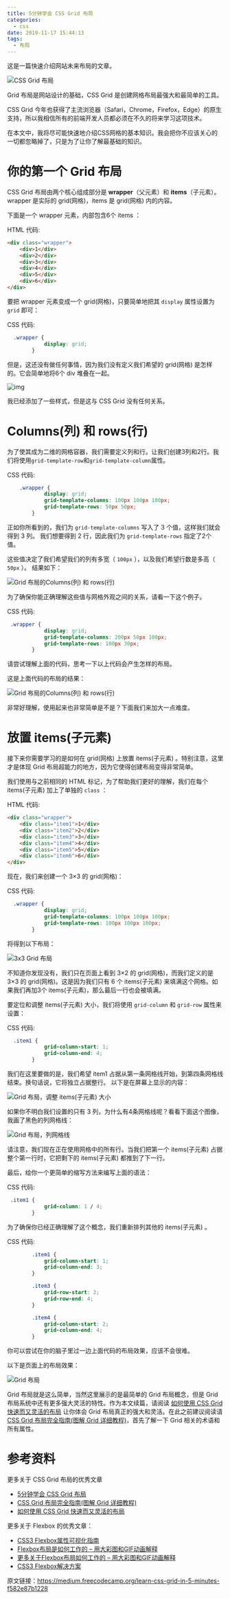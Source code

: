```yaml
---
title: 5分钟学会 CSS Grid 布局
categories:
  - css
date: 2019-11-17 15:44:13
tags:
  - 布局
---
```


这是一篇快速介绍网站未来布局的文章。

![CSS Grid 布局](https://www.html.cn/newimg88/2017/12/1_Oc88rInEcNuY-xCN3e1iPQ.png)

Grid 布局是网站设计的基础，CSS Grid 是创建网格布局最强大和最简单的工具。

CSS Grid 今年也获得了主流浏览器（Safari，Chrome，Firefox，Edge）的原生支持，所以我相信所有的前端开发人员都必须在不久的将来学习这项技术。

在本文中，我将尽可能快速地介绍CSS网格的基本知识。我会把你不应该关心的一切都忽略掉了，只是为了让你了解最基础的知识。

# 你的第一个 Grid 布局

CSS Grid 布局由两个核心组成部分是 **wrapper**（父元素）和 **items**（子元素）。 wrapper 是实际的 grid(网格)，items 是 grid(网格) 内的内容。

下面是一个 wrapper 元素，内部包含6个 items ：

HTML 代码:

```html
<div class="wrapper">
    <div>1</div>
    <div>2</div>
    <div>3</div>
    <div>4</div>
    <div>5</div>
    <div>6</div>
</div>
```

要把 wrapper 元素变成一个 grid(网格)，只要简单地把其 `display` 属性设置为 `grid` 即可：

CSS 代码:

```css
  .wrapper {
            display: grid;
        }
```

但是，这还没有做任何事情，因为我们没有定义我们希望的 grid(网格) 是怎样的。它会简单地将6个 div 堆叠在一起。

![img](https://www.html.cn/newimg88/2017/12/1_vTY7C5FMIp8OLkjrgp-vBg.png)

我已经添加了一些样式，但是这与 CSS Grid 没有任何关系。

# Columns(列) 和 rows(行)

为了使其成为二维的网格容器，我们需要定义列和行。让我们创建3列和2行。我们将使用`grid-template-row`和`grid-template-column`属性。

CSS 代码:

```css
    .wrapper {
            display: grid;
            grid-template-columns: 100px 100px 100px;
            grid-template-rows: 50px 50px;
        }
```

正如你所看到的，我们为 `grid-template-columns` 写入了 3 个值，这样我们就会得到 3 列。 我们想要得到 2 行，因此我们为 `grid-template-rows` 指定了2个值。

这些值决定了我们希望我们的列有多宽（ `100px` ），以及我们希望行数是多高（ `50px` ）。 结果如下：

![Grid 布局的Columns(列) 和 rows(行)](https://www.html.cn/newimg88/2017/12/1_fJNIdDiScjhI9CZjdxv3Eg.png)

为了确保你能正确理解这些值与网格外观之间的关系，请看一下这个例子。

CSS 代码:

```css
 .wrapper {
            display: grid;
            grid-template-columns: 200px 50px 100px;
            grid-template-rows: 100px 30px;
        }
```

请尝试理解上面的代码，思考一下以上代码会产生怎样的布局。

这是上面代码的布局的结果：

![Grid 布局的Columns(列) 和 rows(行)](https://www.html.cn/newimg88/2017/12/1_M9WbiVEFcseUCW6qeG4lSQ.png)

非常好理解，使用起来也非常简单是不是？下面我们来加大一点难度。

# 放置 items(子元素)

接下来你需要学习的是如何在 grid(网格) 上放置 items(子元素) 。特别注意，这里才是体现 Grid 布局超能力的地方，因为它使得创建布局变得非常简单。

我们使用与之前相同的 HTML 标记，为了帮助我们更好的理解，我们在每个 items(子元素) 加上了单独的 `class` ：

HTML 代码:

```html
<div class="wrapper">
    <div class="item1">1</div>
    <div class="item2">2</div>
    <div class="item3">3</div>
    <div class="item4">4</div>
    <div class="item5">5</div>
    <div class="item6">6</div>
</div>
```

现在，我们来创建一个 3×3 的 grid(网格)：

CSS 代码:

```css
  .wrapper {
            display: grid;
            grid-template-columns: 100px 100px 100px;
            grid-template-rows: 100px 100px 100px;
        }
```

将得到以下布局：

![3x3 Grid 布局](https://www.html.cn/newimg88/2017/12/1_WxIT0z8OH7-rkoFMg5fwRw.png)

不知道你发现没有，我们只在页面上看到 3×2 的 grid(网格)，而我们定义的是 3×3 的 grid(网格)。这是因为我们只有 6 个 items(子元素) 来填满这个网格。如果我们再加3个 items(子元素)，那么最后一行也会被填满。

要定位和调整 items(子元素) 大小，我们将使用 `grid-column` 和 `grid-row` 属性来设置：

CSS 代码:

```css
  .item1 {
            grid-column-start: 1;
            grid-column-end: 4;
        }
```

我们在这里要做的是，我们希望 item1 占据从第一条网格线开始，到第四条网格线结束。换句话说，它将独立占据整行。 以下是在屏幕上显示的内容：

![Grid 布局，调整 items(子元素) 大小](https://www.html.cn/newimg88/2017/12/1_he7CoAzdQB3sei_WpHOtNg.png)

如果你不明白我们设置的只有 3 列，为什么有4条网格线呢？看看下面这个图像，我画了黑色的列网格线：

![Grid 布局，列网格线](https://www.html.cn/newimg88/2017/12/1_l-adYpQCGve7W6DWY949pw.png)

请注意，我们现在正在使用网格中的所有行。当我们把第一个 items(子元素) 占据整个第一行时，它把剩下的 items(子元素) 都推到了下一行。

最后，给你一个更简单的缩写方法来编写上面的语法：

CSS 代码:

```css
 .item1 {
            grid-column: 1 / 4;
        }
```

为了确保你已经正确理解了这个概念，我们重新排列其他的 items(子元素) 。

CSS 代码:

```css
        .item1 {
            grid-column-start: 1;
            grid-column-end: 3;
        }

        .item3 {
            grid-row-start: 2;
            grid-row-end: 4;
        }

        .item4 {
            grid-column-start: 2;
            grid-column-end: 4;
        }
```

你可以尝试在你的脑子里过一边上面代码的布局效果，应该不会很难。

以下是页面上的布局效果：

![Grid 布局](https://www.html.cn/newimg88/2017/12/1_QDSybpxjXSat6UtoHgUapQ.png)

Grid 布局就是这么简单，当然这里展示的是最简单的 Grid 布局概念，但是 Grid 布局系统中还有更多强大灵活的特性。作为本文续篇，请阅读 [如何使用 CSS Grid 快速而又灵活的布局](https://www.html.cn/archives/8512) 让你体会 Grid 布局真正的强大和灵活。在此之前建议阅读请[CSS Grid 布局完全指南(图解 Grid 详细教程)](https://www.html.cn/archives/8510)，首先了解一下 Grid 相关的术语和所有属性。



# 参考资料

更多关于 CSS Grid 布局的优秀文章

- [5分钟学会 CSS Grid 布局](https://www.html.cn/archives/8506)
- [CSS Grid 布局完全指南(图解 Grid 详细教程)](https://www.html.cn/archives/8510)
- [如何使用 CSS Grid 快速而又灵活的布局](https://www.html.cn/archives/8512)

更多关于 Flexbox 的优秀文章：

- [CSS3 Flexbox属性可视化指南](https://www.html.cn/archives/5744)
- [Flexbox布局是如何工作的 – 用大彩图和GIF动画解释](https://www.html.cn/archives/7212)
- [更多关于Flexbox布局如何工作的 – 用大彩图和GIF动画解释](https://www.html.cn/archives/7236)
- [CSS3 Flexbox解决方案](https://www.html.cn/archives/6517)

原文链接：<https://medium.freecodecamp.org/learn-css-grid-in-5-minutes-f582e87b1228>